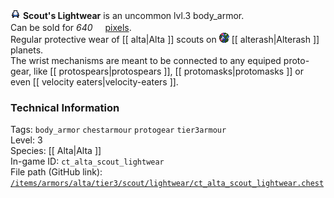 ![ ](https://raw.githubusercontent.com/Ceterai/Enternia/main/items/armors/alta/tier3/scout/lightwear/icon.png) **Scout's Lightwear** is an uncommon lvl.3 body_armor.  
Can be sold for *640* <img src="https://starbounder.org/mediawiki/images/2/21/Pixel.png" width="12" height="16"/> [pixels](https://starbounder.org/Pixel).  
Regular protective wear of [[ alta|Alta ]] scouts on ![ ](https://raw.githubusercontent.com/Ceterai/Enternia/main/interface/bookmarks/icons/ct_alterash_planet.png) [[ alterash|Alterash ]] planets.  
The wrist mechanisms are meant to be connected to any equiped proto-gear, like [[ protospears|protospears ]], [[ protomasks|protomasks ]] or even [[ velocity eaters|velocity-eaters ]].

### Technical Information

Tags: `body_armor` `chestarmour` `protogear` `tier3armour`  
Level: 3  
Species: [[ Alta|Alta ]]  
In-game ID: `ct_alta_scout_lightwear`  
File path (GitHub link): [`/items/armors/alta/tier3/scout/lightwear/ct_alta_scout_lightwear.chest`](https://github.com/Ceterai/Enternia/blob/main/items/armors/alta/tier3/scout/lightwear/ct_alta_scout_lightwear.chest)
